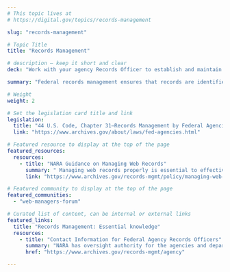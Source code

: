 ```yaml
---
# This topic lives at
# https://digital.gov/topics/records-management

slug: "records-management"

# Topic Title
title: "Records Management"

# description — keep it short and clear
deck: "Work with your agency Records Officer to establish and maintain records, and regularly archive content that is obsolete and is not required by law or regulation."

summary: "Federal records management ensures that records are identified, organized, can be found when needed, and are kept as long as necessary to support the needs of government and the public."

# Weight
weight: 2

# Set the legislation card title and link
legislation:
  title: "44 U.S. Code, Chapter 31—Records Management by Federal Agencies"
  link: "https://www.archives.gov/about/laws/fed-agencies.html"

# Featured resource to display at the top of the page
featured_resources:
  resources:
    - title: "NARA Guidance on Managing Web Records"
      summary: " Managing web records properly is essential to effective web site operations, especially the mitigation of the risks an agency faces by using the web to carry out agency business."
      link: "https://www.archives.gov/records-mgmt/policy/managing-web-records-index.html"

# Featured community to display at the top of the page
featured_communities:
  - "web-managers-forum"

# Curated list of content, can be internal or external links
featured_links:
  title: "Records Management: Essential knowledge"
  resources:
    - title: "Contact Information for Federal Agency Records Officers"
      summary: "NARA has oversight authority for the agencies and department level offices listed on these pages. The individuals listed here have authority to certify and submit records schedules to NARA."
      href: "https://www.archives.gov/records-mgmt/agency"

---
```

